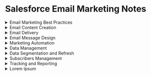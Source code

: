 # Salesforce Email Marketing Notes

<details><summary>Email Marketing Best Practices</summary>

#### CAN-SPAM (The Controlling the Assault of Non-Solicited Pornography And Marketing Act) Requirements
The CAN-SPAM act requires that Commercial emails, whose primary purpose is to deliver commercial content, meet the following criteria:

- Accurately identify the sender in the header information.
- Use a subject line that accurately represents the content of the email.
- Identify the message as an advertisement, unless you have express consent (opt-in) from the subscriber.
- Include your physical mailing address.
- Provide a mechanism to opt out. You cannot require a subscriber to log in or visit more than a single page to unsubscribe.
- Honor opt-out requests within 10 days.
  
#### CAN-SPAM Explanation
The CAN-SPAM act is a law that sets:

- The rules for commercial email
- Establishes requirements for commericial messages
- Gives recipients the right to have you stop emailling them
- Spells out tough penalties for violations
  
#### Transactional Messages
If a customer orders a product from your website, the receipt sent via email is a transactional message. Transactional messages must identify the sender in the header information. 
  
#### Optimize Deliverability of Messages

1. Ensure subscribers have opted in
2. Have a recognizable "From Name" and "Email Address"
3. Manage cadence of messaging and frequency of content (ideally set expectations on this with the subscriber)
4. Purge old or inactive emails
5. Authenticate your email: Domain keys, Sender ID, and SPF Configuration
  
</details>

<details><summary>Email Content Creation</summary>

#### Content Personalization
In the world of digital marketing, content is typically characterized as either static or personalized. Static content does not change for any reason, for example, the company logo at the top of an email or social links at the bottom (header and footer). Personalized content changes based on data found in the data extension or list at the time of a send or push, for example, a person’s name within a text or specific content related to their interests.
  
- Personalized content: 
  1. Personalization strings (%): Insert subscriber attributes, such as subscriber name, into the subject line, preheader, or content of your email. These can be People or System attributes. Note they are case-insensitive, and should always have a default value set.
  2. Dynamic content: Display content according to rules that you define based on the subscriber’s attributes or data extension field values. Select Subscriber/Send Preview to see how Dynamic Content and AMPscript renders in an email (can set country to specific images).
  3. AMPscript: Use this scripting language to embed subscriber-specific content within HTML emails, text emails, landing pages, SMS messages, and push notifications from MobilePush.

- Dynamic Header/Pre–Header: You can set a rule to change the header/pre-header based on subscriber attributes. E.g. if an individual has a birthday coming up, a rule can be set to say ‘Happy Birthday!’ in the header/pre-header
  
#### Content Blocks
- A/B Testing
- Button
- Code Snippet
- Dynamic Content (a more tailored message reaches segmented audience)
- Enhanced Dynamic Content (import to content builder)
- External Content (reference from a URL)
- Free Form (links, images)
- HTML
- Image Block
- Image Carousel
  
#### Create Email
1. SF provides various templates, but you can choose your own email creation process. 
  - Template Based: Choose this option if you already have a template that you’re using for this email.
  - HTML Paste: Choose this option to type or paste HTML code for an email into the editor.
  - Text Only: Choose this option if you want to create an email that displays as text only in your subscribers’ inbox regardless of their display preferences. Opens data is never reported for text-only emails.
  - Unprocessed HTML Paste: Choose this option if you want to create an HTML-based email that you do not want to be affected by the application. No validation, personalization strings, or other manipulations are done to the email’s content.
  - Unprocessed Text Only: Choose this option if you want to create a text-only email that you don’t want to be affected by the application. No validation, personalization strings, or other manipulations are done to the email’s content. 
  - Simple Automated Email: Choose this option if you want to create an email you send based on a date attribute. For example, if you want to send your subscribers an email on their birthday, you can create an automated email.
2. Add content - SF includes code snippets.
  - Physical Mailing Address (Required per CAN-SPAM)
  - Forward to a Friend
  - View Email as Webpage
  - Privacy Policy
  - Unsubscribe Center
  - Profile Center (Required per CAN-SPAM)
3. Preview & test - test emails based on subscriber preview & attributes.
  
#### Create Content Blocks & Email
You can create a wide range of content blocks with Marketing Cloud, including text, image, text + image, free form, HTML content, dynamic content, A/B testing, button, social share, add a social Follow Block,layouts, external content, reference, and image carousel.

Note: Link Title is the text that describes the link to the subscriber.
</details>

<details><summary>Email Delivery</summary>
  

  
</details>

<details><summary>Email Message Design</summary>
  

  
</details>

<details><summary>Marketing Automation</summary>
  

  
</details>

<details><summary>Data Management</summary>
  

  
</details>

<details><summary>Data Segmentation and Refresh</summary>
  

  
</details>

<details><summary>Subscribers Management</summary>
  

  
</details>

<details><summary>Tracking and Reporting</summary>
  

  
</details>

<details><summary>Lorem Ipsum</summary>
  

  
</details>
